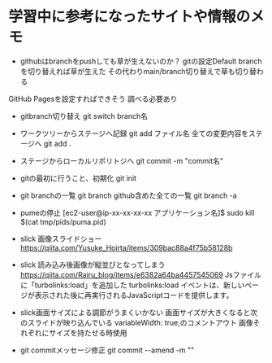 

# 学習中に参考になったサイトや情報のメモ


- githubはbranchをpushしても草が生えないのか？
gitの設定Default branchを切り替えれば草が生えた
その代わりmain/branch切り替えで草も切り替わる

GitHub Pagesを設定すればできそう
調べる必要あり


- gitbranch切り替え
git switch branch名

- ワークツリーからステージへ記録
git add ファイル名
全ての変更内容をステージへ
git add .

- ステージからローカルリポリトジへ
git commit -m "commit名"

- gitの最初に行うこと、初期化
git init

- git branchの一覧
git branch
github含めた全ての一覧
git branch -a

- pumeの停止
[ec2-user@ip-xx-xx-xx-xx アプリケーション名]$ sudo kill $(cat tmp/pids/puma.pid)

- slick 画像スライドショー
https://qiita.com/Yusuke_Hoirta/items/309bac88a4f75b58128b

- slick 読み込み後画像が縦並びとなってしまう
https://qiita.com/Rairu_blog/items/e6382a64ba4457545069
Jsファイルに「turbolinks:load」を追加した
turbolinks:load イベントは、新しいページが表示された後に再実行されるJavaScriptコードを提供します。

- slick画面サイズによる調節がうまくいかない
画面サイズが大きくなると次のスライドが映り込んでいる
variableWidth: true,のコメントアウト
画像それぞれにサイズを持たせる時使用

- git commitメッセージ修正
git commit --amend -m ""

